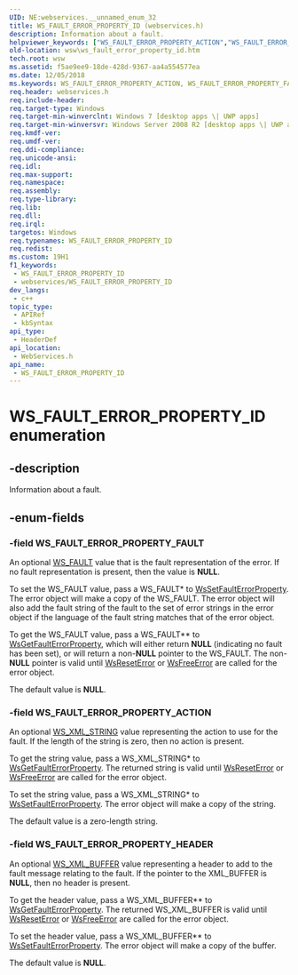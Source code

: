 ```yaml
---
UID: NE:webservices.__unnamed_enum_32
title: WS_FAULT_ERROR_PROPERTY_ID (webservices.h)
description: Information about a fault.
helpviewer_keywords: ["WS_FAULT_ERROR_PROPERTY_ACTION","WS_FAULT_ERROR_PROPERTY_FAULT","WS_FAULT_ERROR_PROPERTY_HEADER","WS_FAULT_ERROR_PROPERTY_ID","WS_FAULT_ERROR_PROPERTY_ID enumeration [Web Services for Windows]","webservices/WS_FAULT_ERROR_PROPERTY_ACTION","webservices/WS_FAULT_ERROR_PROPERTY_FAULT","webservices/WS_FAULT_ERROR_PROPERTY_HEADER","webservices/WS_FAULT_ERROR_PROPERTY_ID","wsw.ws_fault_error_property_id"]
old-location: wsw\ws_fault_error_property_id.htm
tech.root: wsw
ms.assetid: f5ae9ee9-18de-428d-9367-aa4a554577ea
ms.date: 12/05/2018
ms.keywords: WS_FAULT_ERROR_PROPERTY_ACTION, WS_FAULT_ERROR_PROPERTY_FAULT, WS_FAULT_ERROR_PROPERTY_HEADER, WS_FAULT_ERROR_PROPERTY_ID, WS_FAULT_ERROR_PROPERTY_ID enumeration [Web Services for Windows], webservices/WS_FAULT_ERROR_PROPERTY_ACTION, webservices/WS_FAULT_ERROR_PROPERTY_FAULT, webservices/WS_FAULT_ERROR_PROPERTY_HEADER, webservices/WS_FAULT_ERROR_PROPERTY_ID, wsw.ws_fault_error_property_id
req.header: webservices.h
req.include-header: 
req.target-type: Windows
req.target-min-winverclnt: Windows 7 [desktop apps \| UWP apps]
req.target-min-winversvr: Windows Server 2008 R2 [desktop apps \| UWP apps]
req.kmdf-ver: 
req.umdf-ver: 
req.ddi-compliance: 
req.unicode-ansi: 
req.idl: 
req.max-support: 
req.namespace: 
req.assembly: 
req.type-library: 
req.lib: 
req.dll: 
req.irql: 
targetos: Windows
req.typenames: WS_FAULT_ERROR_PROPERTY_ID
req.redist: 
ms.custom: 19H1
f1_keywords:
 - WS_FAULT_ERROR_PROPERTY_ID
 - webservices/WS_FAULT_ERROR_PROPERTY_ID
dev_langs:
 - c++
topic_type:
 - APIRef
 - kbSyntax
api_type:
 - HeaderDef
api_location:
 - WebServices.h
api_name:
 - WS_FAULT_ERROR_PROPERTY_ID
---
```


# WS_FAULT_ERROR_PROPERTY_ID enumeration


## -description

Information about a fault.

## -enum-fields

### -field WS_FAULT_ERROR_PROPERTY_FAULT

An optional <a href="https://docs.microsoft.com/windows/desktop/api/webservices/ns-webservices-ws_fault">WS_FAULT</a> value that is the fault representation of the error.  If no
                    fault representation is present, then the value is <b>NULL</b>.
                

To set the WS_FAULT value, pass a WS_FAULT* to <a href="https://docs.microsoft.com/windows/desktop/api/webservices/nf-webservices-wssetfaulterrorproperty">WsSetFaultErrorProperty</a>.
                    The error object will make a copy of the WS_FAULT.  The error object will also
                    add the fault string of the fault to the set of error strings in the error object
                    if the language of the fault string matches that of the error object.
                

To get the WS_FAULT value, pass a WS_FAULT** to <a href="https://docs.microsoft.com/windows/desktop/api/webservices/nf-webservices-wsgetfaulterrorproperty">WsGetFaultErrorProperty</a>, 
                    which will either return <b>NULL</b> (indicating no fault has been set), or will 
                    return a non-<b>NULL</b> pointer to the WS_FAULT.  The non-<b>NULL</b> pointer is valid until
                    <a href="https://docs.microsoft.com/windows/desktop/api/webservices/nf-webservices-wsreseterror">WsResetError</a> or <a href="https://docs.microsoft.com/windows/desktop/api/webservices/nf-webservices-wsfreeerror">WsFreeError</a> are called for the error object.
                

The default value is <b>NULL</b>.

### -field WS_FAULT_ERROR_PROPERTY_ACTION

An optional <a href="https://docs.microsoft.com/windows/desktop/api/webservices/ns-webservices-ws_xml_string">WS_XML_STRING</a> value representing the action to use for the fault.
                    If the length of the string is zero, then no action is present.
                

To get the string value, pass a WS_XML_STRING* to <a href="https://docs.microsoft.com/windows/desktop/api/webservices/nf-webservices-wsgetfaulterrorproperty">WsGetFaultErrorProperty</a>.
                    The returned string is valid until <a href="https://docs.microsoft.com/windows/desktop/api/webservices/nf-webservices-wsreseterror">WsResetError</a> or <a href="https://docs.microsoft.com/windows/desktop/api/webservices/nf-webservices-wsfreeerror">WsFreeError</a> 
                    are called for the error object.
                

To set the string value, pass a WS_XML_STRING* to <a href="https://docs.microsoft.com/windows/desktop/api/webservices/nf-webservices-wssetfaulterrorproperty">WsSetFaultErrorProperty</a>.
                    The error object will make a copy of the string.
                

The default value is a zero-length string.

### -field WS_FAULT_ERROR_PROPERTY_HEADER

An optional <a href="https://docs.microsoft.com/windows/desktop/wsw/ws-xml-buffer">WS_XML_BUFFER</a> value representing a header to
                    add to the fault message relating to the fault.
                    If the pointer to the XML_BUFFER is <b>NULL</b>, then no header is present.
                

To get the header value, pass a WS_XML_BUFFER** to <a href="https://docs.microsoft.com/windows/desktop/api/webservices/nf-webservices-wsgetfaulterrorproperty">WsGetFaultErrorProperty</a>.
                    The returned WS_XML_BUFFER is valid until <a href="https://docs.microsoft.com/windows/desktop/api/webservices/nf-webservices-wsreseterror">WsResetError</a> or <a href="https://docs.microsoft.com/windows/desktop/api/webservices/nf-webservices-wsfreeerror">WsFreeError</a> 
                    are called for the error object.
                

To set the header value, pass a WS_XML_BUFFER** to <a href="https://docs.microsoft.com/windows/desktop/api/webservices/nf-webservices-wssetfaulterrorproperty">WsSetFaultErrorProperty</a>.
                    The error object will make a copy of the buffer.
                

The default value is <b>NULL</b>.


